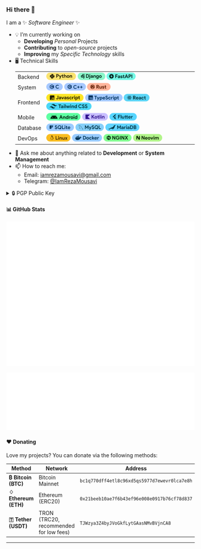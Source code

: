 <!--
### Hi there 👋

**IamRezaMousavi/IamRezaMousavi** is a ✨ _special_ ✨ repository because its `README.md` (this file) appears on your GitHub profile.

Here are some ideas to get you started:

- 🔭 I’m currently working on ...
- 🌱 I’m currently learning ...
- 👯 I’m looking to collaborate on ...
- 🤔 I’m looking for help with ...
- 💬 Ask me about ...
- 📫 How to reach me: ...
- 😄 Pronouns: ...
- ⚡ Fun fact: ...
-->

<!-- markdownlint-disable MD033 MD041 -->
### Hi there 👋

I am a ✨ _Software Engineer_ ✨

- 💡 I’m currently working on
  - **Developing** _Personal_ Projects
  - **Contributing** to _open-source_ projects
  - **Improving** my _Specific Technology_ skills
- 🖥 Technical Skills
  <table>
    <tr>
        <td>
            Backend
        </td>
        <td>
            <img height="20" alt="Python" src="./badges/python3.svg">
            <img height="20" alt="Django" src="./badges/django3.svg">
            <img height="20" alt="FastAPI" src="./badges/fastapi3.svg">
        </td>
    </tr>
    <tr>
        <td>
            System
        </td>
        <td>
            <img height="20" alt="C" src="./badges/c2.svg">
            <img height="20" alt="C++" src="./badges/c++2.svg">
            <img height="20" alt="Rust" src="./badges/rust2.svg">
        </td>
    </tr>
    <tr>
        <td>
            Frontend
        </td>
        <td>
            <img height="20" alt="Javascript" src="./badges/javascript3.svg">
            <img height="20" alt="Typescript" src="./badges/typescript2.svg">
            <img height="20" alt="React" src="./badges/react2.svg">
            <img height="20" alt="TailwindCSS" src="./badges/tailwindcss2.svg">
        </td>
    </tr>
    <tr>
        <td>
            Mobile
        </td>
        <td>
            <img height="20" alt="Android" src="./badges/android3.svg">
            <img height="20" alt="Kotlin" src="./badges/kotlin2.svg">
            <img height="20" alt="Flutter" src="./badges/flutter3.svg">
        </td>
    </tr>
    <tr>
        <td>
            Database
        </td>
        <td>
            <img height="20" alt="Sqlite" src="./badges/sqlite2.svg">
            <img height="20" alt="MySQL" src="./badges/mysql2.svg">
            <img height="20" alt="MariaDB" src="./badges/mariadb2.svg">
        </td>
    </tr>
    <tr>
        <td>
            DevOps
        </td>
        <td>
            <img height="20" alt="Linux" src="./badges/linux2.svg">
            <img height="20" alt="Docker" src="./badges/docker3.svg">
            <img height="20" alt="Nginx" src="./badges/nginx3.svg">
            <img height="20" alt="Neovim" src="./badges/neovim3.svg">
        </td>
    </tr>
    </table>
- 💬 Ask me about anything related to **Development** or **System Management**
- 📫 How to reach me:
  - Email: <iamrezamousavi@gmail.com>
  - Telegram: [@IamRezaMousavi](https://t.me/iamrezamousavi)

<details>
<summary>🔒 PGP Public Key</summary>

```gpg
-----BEGIN PGP PUBLIC KEY BLOCK-----

mQINBGU8GB4BEADxU9wvMMG3U4CPB7g2Xafdp99p73z2fueUfpok1IjuTUlsMgup
C6GlN70bk9ncQHovKwDrockKDorJGCNHtE56BxpeYMc8E5WdmABXTkJgQbihkBdi
g3EiIoQXvy/DkKWJflsOJvgEzV91VdpUkzFcBAALCoVZPgb3DrWE8QLGFTzm0Ksh
U5N0jd/yeZJuKpJH5UNn4J153lqQCinUPkHrMJeOaYv1V9hqmEdqEaClFEdHUZGJ
tI41MGKkfisEtMw1GTg4L2Jg8H2Nmv9H7TEerU9ytxsrJXEq63cheLymO5brR7so
puqwX4Z5MRAIqDJ53FYy7s3G6r7M40B8AnUMc6Y/5KYjZPfJOceJCLswsaDTdahf
saAUtfIZR8u0dizCQV9RN/oyn+Ed4cQ0vUquDCV6O6lsW2GsbGzoFDtJBwqKZ1Ps
KNh9XHfHHZRSboolG86Pmj4OpICd1ugF8dYeuF+9Q3i4pRasjE1bmDUOHgs8Uv50
htlagxqznuH70I/7brcm72yoWeanrM1xDB07RqFlHSmeJFApgGmr6k9Youp4d8RB
62QPLj6TpNJvMctu4boU8/z1HlCc7M9Ev7O3Af1O4DDRZ5joudPY0pUmzkGT4w+l
OzMqsFGczdLGf8HaeFTyhv2480VEJfbURzqvuJVvFjttgQAGppyXvCDEKQARAQAB
tCdSZXphIE1vdXNhdmkgPGlhbXJlemFtb3VzYXZpQGdtYWlsLmNvbT6JAk4EEwEI
ADgWIQSy/+TuMd7xGiilCYA/xY7K+jMZ4AUCZTwYHgIbAwULCQgHAgYVCgkICwIE
FgIDAQIeAQIXgAAKCRA/xY7K+jMZ4IphEADPFX8YibwQJq09COMdtbNQSjs/3SuX
ehGM00QTDq2Tyrdt5CBEpcUrZ8JIRjMUBjCCsDDPjn52SA+hNplZcNWPjeykR3X4
LbB8xF+wofQnUOBg/9hc3spb00ENYUhMdLGSaxpvilKKvCdxUBhI52TNIgcDC7yJ
qmkhot3dye+6Welimqh0NAPQSghFNiegEODHnXVIWC4hTj2tcs5G2AyeLdEG4amE
4hwetin+P7dEdcBpO+Tldwies4ejVr+Y8r4xMIzhl12ZSHVP6pOH2b4kq07tZaJL
VLZ/z3V0LRvfutlrnUjUy0TdtKTBGqYazp3aN53mrFvB2+dC4AYoIR/bsXADSiB0
7SmhQWh1+M6eZCfkmBjsyjH4IypLc4dO804RQ9zmohKXsUYMa/0OzG3QQGzfDJ5/
Dk3gziXveHJYkcBtfDP54f/vsCexq7cjW5l/9gYE1O2bAV2PU/hrOegun9gYrHxY
xGXD+9NVo8I7JVF2Y4urx0WFk0zb9lWy3wcLBeHuRhO+4KEwJJt5FqjxD2idF97j
Wiit5CqtaYR054ItYiNzmHFsIjetVTjTsqfhx566DFrNTuAFiVz3SEE0poIoa5j1
0Xb6ZZtEOWKaXpbPk76BxYeIn1JYCzBQxq1VS46y27S++3cnjcMMq0i2o7JmQuD/
C2xR72iy/3aJ57kCDQRlPBgeARAA55Qgl8Phco4keJKfdfAvCCF1cbwyM+A3Dqaj
Q9oUl0FRIaKF2rWHTdS4osTvps4HW4PObcMYH/QUKa9hKMpQnZiVvZ6E4wNOWR0F
POjo5RlzpsbtG55b3zDOeSeQKYt5XmdBbQdcNrNLeCovugckP+JtsFMZOSbRCaPx
Ngho0qIGtuwe9PFLNi1CzvIKRrLVmzErrVN4zTDnz0JMuj6CluUifCTENcaTnqII
sBaYRqs7jHPkIy6S4Y99HB6bh8AYal23uoko0sYu0ZpcynW3mQVHbnkM03JL2TII
OsNz4SgKgprVHSwbIxylnqSLjgY1gO7jE559chehNf7Rr0/lBKKyKvf2kHhpXIwJ
qAXDOgCijwPa43fRn9TJdgrB7GgRjwgz+btikG/aJOMe7xOINjufW1OGipMU3ijy
mNEY2S1shOjHYzjY7e86Q8YWqiTyFkSsbZ0UGzXmm9nacu//j3HH3bNHVMzDUSGC
dGNQFSGGk8brTwOkAVMiXejI1gZ+YA8LEwXMjYD1VnwV9WCgpBws/sSEXPS6Ydt7
eKaNPE1eHv5Z94CfmjqOg8EFhijPMQ70BikAxeeKBSrD2/2iMcXw64qQv7C9iVN0
QTY1MHSUZ9QHXA2KisKki0wyw1d0qqM9ycGlCZMvwVN7NIMlGTZJO7Q/Diy6ySS6
RcgTJSMAEQEAAYkCNgQYAQgAIBYhBLL/5O4x3vEaKKUJgD/Fjsr6MxngBQJlPBge
AhsMAAoJED/Fjsr6Mxng3eUQALkjV+FKSFBErgFkRGjpHhIh24sQXAy6hNmE+i3i
7JWFxNVFrm4V3P/J27ZA8SOs80sASjTl+IQHB0eV0V0LCcmTBiZ0RPOM2XDHCJHq
aNL0oTXh9BbzNuAlXWSlT4HhJ8PndwVg6G3jnEXVgEeNtV7ruOBhOnJ8dZqU0OoF
EPG4ZIlArpbzM2akRtfTtVwiJmkB16uYmNF4CGcGkCgH4y+/Ga+FVqdHmh7CROoj
VVpYaE+RK3DHdAJM4PPrR3Kkipzcrqz2Dj2M/VlevFJwona4Q4pCb+hw5P4DBCtK
eG0Clx2GxpgBPQrmVhu7WpS3tZdUtfLt/PaM0W8WtQpIWQoF2ucjHjJPGoKemEGa
eoLm/4OyDzpzEQefPHX9gW7Lvlb9HPvAvRkKDc73+hbz4bqhw9wgmOse+RAjtw8C
d2qLufJ/p6G6dsW3Sv3Vcp03e0XWroU0f6p44gXdIRbEx3B1WKFkcISNc8PrHxRP
SPOHjr5n9auWGuvAN27pcBQMolfLy7X7as4LPFLBQdipTB0pmHMtp+kwNRWdT+sq
2KLRTO0gpnJte6MKVWYduanKG6iWsE85IaoT1EIu/KMdtpAsOurktacuayF9fhU3
yKvJ+U9qJ5eC18jGNXz11NzOjs1kya33wZyEMbFW7zO4OovhAXniStXXOsURDFBN
KR44
=GNL6
-----END PGP PUBLIC KEY BLOCK-----
```

</details>

#### 📊 GitHub Stats

![User Metrics](./images/user-metrics.svg)

![Most Used Languages](./images/most-used-languages.svg)

#### ❤️ Donating

Love my projects? You can donate via the following methods:

| Method | Network | Address |
| ------ | ------- | ------- |
| **₿ Bitcoin (BTC)** | Bitcoin Mainnet | `bc1q770dff4etl8c96xd5qs5977d7ewevr0lca7e8h` |
| **♢ Ethereum (ETH)** | Ethereum (ERC20) | `0x21beeb10ae7f6b43ef96e008e0917b76cf78d837` |
| **🇹 Tether (USDT)** | TRON (TRC20, recommended for low fees) | `TJWzya3Z4byJVoGkfLytGAasNMvBVjnCA8` |

---

<!-- markdownlint-enable MD033 MD041 -->
